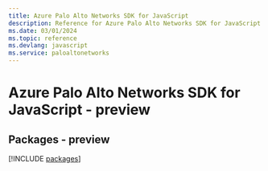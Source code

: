 ```yaml
---
title: Azure Palo Alto Networks SDK for JavaScript
description: Reference for Azure Palo Alto Networks SDK for JavaScript
ms.date: 03/01/2024
ms.topic: reference
ms.devlang: javascript
ms.service: paloaltonetworks
---
```

# Azure Palo Alto Networks SDK for JavaScript - preview
## Packages - preview
[!INCLUDE [packages](palo-alto-networks-index.md)]